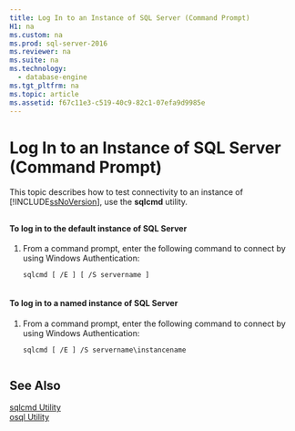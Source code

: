 ```yaml
---
title: Log In to an Instance of SQL Server (Command Prompt)
H1: na
ms.custom: na
ms.prod: sql-server-2016
ms.reviewer: na
ms.suite: na
ms.technology: 
  - database-engine
ms.tgt_pltfrm: na
ms.topic: article
ms.assetid: f67c11e3-c519-40c9-82c1-07efa9d9985e
---
```

# Log In to an Instance of SQL Server (Command Prompt)
  This topic describes how to test connectivity to an instance of [!INCLUDE[ssNoVersion](../../Token/Other/ssNoVersion_md.md)], use the **sqlcmd** utility.  
  
##  <a name="SSMSProcedure"></a>  
  
#### To log in to the default instance of SQL Server  
  
1.  From a command prompt, enter the following command to connect by using Windows Authentication:  
  
    ```  
    sqlcmd [ /E ] [ /S servername ]  
  
    ```  
  
#### To log in to a named instance of SQL Server  
  
1.  From a command prompt, enter the following command to connect by using Windows Authentication:  
  
    ```  
    sqlcmd [ /E ] /S servername\instancename  
  
    ```  
  
## See Also  
 [sqlcmd Utility](../../Topics/TopicNameNotContainA/sqlcmd-Utility.md)   
 [osql Utility](../../Topics/TopicNameNotContainA/osql-Utility.md)  
  
  